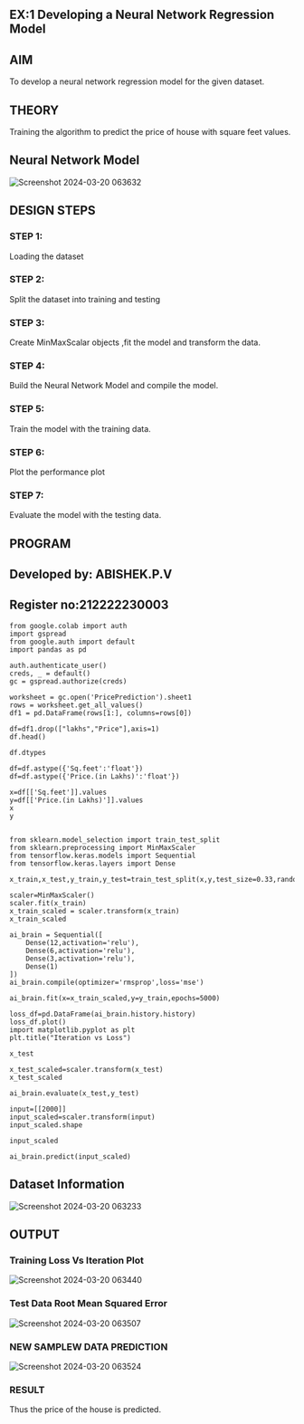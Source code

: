 ## EX:1 Developing a Neural Network Regression Model

## AIM

To develop a neural network regression model for the given dataset.

## THEORY

Training the algorithm to predict the price of house with square feet values.

## Neural Network Model
![Screenshot 2024-03-20 063632](https://github.com/obedotto/basic-nn-model/assets/119405626/cb97f7dd-9465-4525-a6e2-cdad59d4ab98)

## DESIGN STEPS

### STEP 1:

Loading the dataset

### STEP 2:

Split the dataset into training and testing

### STEP 3:

Create MinMaxScalar objects ,fit the model and transform the data.

### STEP 4:

Build the Neural Network Model and compile the model.

### STEP 5:

Train the model with the training data.

### STEP 6:

Plot the performance plot

### STEP 7:

Evaluate the model with the testing data.

## PROGRAM
## Developed by: ABISHEK.P.V
## Register no:212222230003
```
from google.colab import auth
import gspread
from google.auth import default
import pandas as pd

auth.authenticate_user()
creds, _ = default()
gc = gspread.authorize(creds)

worksheet = gc.open('PricePrediction').sheet1
rows = worksheet.get_all_values()
df1 = pd.DataFrame(rows[1:], columns=rows[0])

df=df1.drop(["lakhs","Price"],axis=1)
df.head()

df.dtypes

df=df.astype({'Sq.feet':'float'})
df=df.astype({'Price.(in Lakhs)':'float'})

x=df[['Sq.feet']].values
y=df[['Price.(in Lakhs)']].values
x
y


from sklearn.model_selection import train_test_split
from sklearn.preprocessing import MinMaxScaler
from tensorflow.keras.models import Sequential
from tensorflow.keras.layers import Dense

x_train,x_test,y_train,y_test=train_test_split(x,y,test_size=0.33,random_state=50)

scaler=MinMaxScaler()
scaler.fit(x_train)
x_train_scaled = scaler.transform(x_train)
x_train_scaled

ai_brain = Sequential([
    Dense(12,activation='relu'),
    Dense(6,activation='relu'),
    Dense(3,activation='relu'),
    Dense(1)
])
ai_brain.compile(optimizer='rmsprop',loss='mse')

ai_brain.fit(x=x_train_scaled,y=y_train,epochs=5000) 

loss_df=pd.DataFrame(ai_brain.history.history)
loss_df.plot()
import matplotlib.pyplot as plt
plt.title("Iteration vs Loss")

x_test

x_test_scaled=scaler.transform(x_test)
x_test_scaled

ai_brain.evaluate(x_test,y_test)

input=[[2000]]
input_scaled=scaler.transform(input)
input_scaled.shape

input_scaled

ai_brain.predict(input_scaled)
```


## Dataset Information
![Screenshot 2024-03-20 063233](https://github.com/obedotto/basic-nn-model/assets/119405626/cd94f182-7840-4303-86f5-aafff53d9a1f)



## OUTPUT

### Training Loss Vs Iteration Plot

![Screenshot 2024-03-20 063440](https://github.com/obedotto/basic-nn-model/assets/119405626/accab2c3-629d-481d-ac95-5bbccb74aa1e)


### Test Data Root Mean Squared Error
![Screenshot 2024-03-20 063507](https://github.com/obedotto/basic-nn-model/assets/119405626/30dfe974-4357-4637-abbd-a523f491925b)

###  NEW SAMPLEW DATA PREDICTION
![Screenshot 2024-03-20 063524](https://github.com/obedotto/basic-nn-model/assets/119405626/0186a9e4-0eee-4178-8c4a-9872af0446d7)

### RESULT
Thus the price of the house is predicted.



